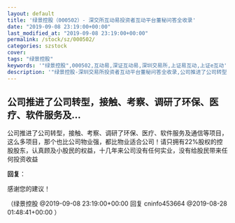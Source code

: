 ```yaml
---
layout: default
title: '绿景控股（000502）- 深交所互动易投资者互动平台董秘问答全收录'
date: "2019-09-08 23:19:00+00:00"
last_modified_at: "2019-09-08 23:19:00+00:00"
permalink: /stock/sz/000502/
categories: szstock
cover: 
tags: "绿景控股"
keywords: '"绿景控股",000502,互动易,深证互动易,深圳交易所,上证易互动,上证e互动'
description: '"绿景控股-深圳交易所投资者互动平台董秘问答全收录,公司推进了公司转型，接触、考察、调研了环保、医疗、软件服务及通信等项目，这么多项目，那个也比公司物业强，都比物业适合公司！请只拥有22%股权的控股股东，认真顾及小股民的权益，十几年来公司没有任何实业，没有给股民带来任何投资收益"'
---
```


## 公司推进了公司转型，接触、考察、调研了环保、医疗、软件服务及...

公司推进了公司转型，接触、考察、调研了环保、医疗、软件服务及通信等项目，这么多项目，那个也比公司物业强，都比物业适合公司！请只拥有22%股权的控股股东，认真顾及小股民的权益，十几年来公司没有任何实业，没有给股民带来任何投资收益

**回复**：

感谢您的建议！ 

（绿景控股  @2019-09-08 23:19:00+00:00 回复 cninfo453664  @2019-08-28 01:48:41+00:00 ）

